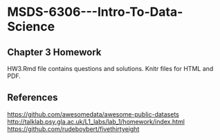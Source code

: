 # MSDS-6306---Intro-To-Data-Science


## Chapter 3 Homework

HW3.Rmd file contains questions and solutions. Knitr files for HTML and PDF.

## References
https://github.com/awesomedata/awesome-public-datasets
http://talklab.psy.gla.ac.uk/L1_labs/lab_1/homework/index.html
https://github.com/rudeboybert/fivethirtyeight
